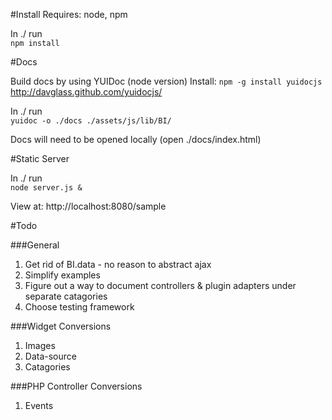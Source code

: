 #Install
Requires: node, npm

In ./ run  
	`npm install`

#Docs

Build docs by using YUIDoc (node version)
Install:
	`npm -g install yuidocjs`  
	http://davglass.github.com/yuidocjs/


In ./ run  
  `yuidoc -o ./docs ./assets/js/lib/BI/`

Docs will need to be opened locally (open ./docs/index.html)


#Static Server

In ./ run  
  `node server.js &`

View at: http://localhost:8080/sample


#Todo

###General
1.  Get rid of BI.data - no reason to abstract ajax
2.  Simplify examples
3.  Figure out a way to document controllers & plugin adapters under separate catagories
4.  Choose testing framework

###Widget Conversions
1.  Images
2.  Data-source 
3.  Catagories


###PHP Controller Conversions
1. Events